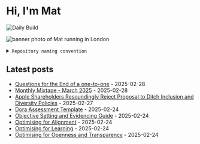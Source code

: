 # Hi, I'm Mat

![Daily Build](https://github.com/mat-0/mat-0/workflows/Daily%20Build/badge.svg)

![banner photo of Mat running in London](https://raw.githubusercontent.com/mat-0/mat-0/master/images/gh-header-image-cropped.jpg)

<details><summary><code>Repository naming convention</code></summary>
  
Repositories, where possible, are lowercase with underscores and follow the naming conventions below. 

  
- For demonstrations or proof of concepts, use the format `demo_name`.
- Boilerplate or templates are named in the format `template_name`.
  - where appropriate these are also published through GitHub pages and will be available at `username.github.io/repo_name`.
- WordPress-related content (mostly plugins) are prefixed with `wp_`.
- Twitter bots are prefixed with `bot_`.
- Standard repositories are named as they are, sometimes this might be a domain name e.g. `thechels.uk`.
</details>

## Latest posts

<!-- blog starts -->
- [Questions for the End of a one-to-one](https://thechels.uk/questions-for-the-end-of-a-one-to-one) - 2025-02-28
- [Monthly Mixtape - March 2025](https://thechels.uk/mixtape-music-03-2025) - 2025-02-28
- [Apple Shareholders Resoundingly Reject Proposal to Ditch Inclusion and Diversity Policies](https://thechels.uk/apple-shareholders-resoundingly-reject-proposal-to-ditch-inclusion-and-diversity-policies) - 2025-02-27
- [Dora Assessment Template](https://thechels.uk/dora-assessment) - 2025-02-24
- [Objective Setting and Evidencing Guide](https://thechels.uk/objective-setting-guide) - 2025-02-24
- [Optimising for Alignment](https://thechels.uk/optimising-for-alignment) - 2025-02-24
- [Optimising for Learning](https://thechels.uk/optimising-for-learning) - 2025-02-24
- [Optimising for Openness and Transparency](https://thechels.uk/optimising-for-openness) - 2025-02-24
<!-- blog ends -->
